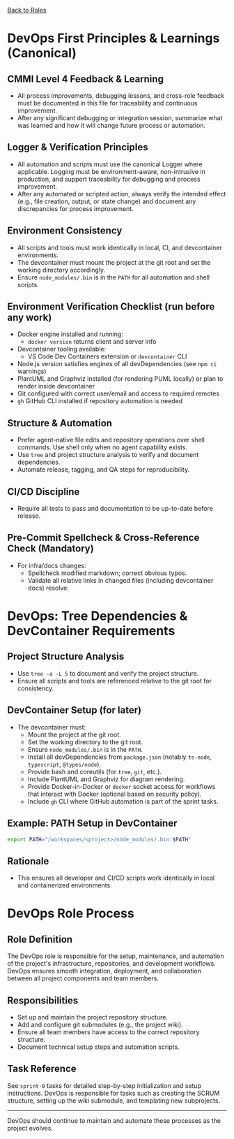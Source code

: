 [Back to Roles](../)

# DevOps First Principles & Learnings (Canonical)

## CMMI Level 4 Feedback & Learning
- All process improvements, debugging lessons, and cross-role feedback must be documented in this file for traceability and continuous improvement.
- After any significant debugging or integration session, summarize what was learned and how it will change future process or automation.

## Logger & Verification Principles
- All automation and scripts must use the canonical Logger where applicable. Logging must be environment-aware, non-intrusive in production, and support traceability for debugging and process improvement.
- After any automated or scripted action, always verify the intended effect (e.g., file creation, output, or state change) and document any discrepancies for process improvement.

## Environment Consistency
- All scripts and tools must work identically in local, CI, and devcontainer environments.
- The devcontainer must mount the project at the git root and set the working directory accordingly.
- Ensure `node_modules/.bin` is in the `PATH` for all automation and shell scripts.

## Environment Verification Checklist (run before any work)
- Docker engine installed and running:
  - `docker version` returns client and server info
- Devcontainer tooling available:
  - VS Code Dev Containers extension or `devcontainer` CLI
- Node.js version satisfies engines of all devDependencies (see `npm ci` warnings)
- PlantUML and Graphviz installed (for rendering PUML locally) or plan to render inside devcontainer
- Git configured with correct user/email and access to required remotes
- `gh` GitHub CLI installed if repository automation is needed

## Structure & Automation
- Prefer agent-native file edits and repository operations over shell commands. Use shell only when no agent capability exists.
- Use `tree` and project structure analysis to verify and document dependencies.
- Automate release, tagging, and QA steps for reproducibility.

## CI/CD Discipline
- Require all tests to pass and documentation to be up-to-date before release.

## Pre-Commit Spellcheck & Cross-Reference Check (Mandatory)
- For infra/docs changes:
  - Spellcheck modified markdown; correct obvious typos.
  - Validate all relative links in changed files (including devcontainer docs) resolve.

# DevOps: Tree Dependencies & DevContainer Requirements

## Project Structure Analysis
- Use `tree -a -L 5` to document and verify the project structure.
- Ensure all scripts and tools are referenced relative to the git root for consistency.

## DevContainer Setup (for later)
- The devcontainer must:
  - Mount the project at the git root.
  - Set the working directory to the git root.
  - Ensure `node_modules/.bin` is in the `PATH`.
  - Install all devDependencies from `package.json` (notably `ts-node`, `typescript`, `@types/node`).
  - Provide bash and coreutils (for `tree`, `git`, etc.).
  - Include PlantUML and Graphviz for diagram rendering.
  - Provide Docker-in-Docker or `docker` socket access for workflows that interact with Docker (optional based on security policy).
  - Include `gh` CLI where GitHub automation is part of the sprint tasks.

## Example: PATH Setup in DevContainer
```bash
export PATH="/workspaces/<project>/node_modules/.bin:$PATH"
```

## Rationale
- This ensures all developer and CI/CD scripts work identically in local and containerized environments.
# DevOps Role Process

## Role Definition
The DevOps role is responsible for the setup, maintenance, and automation of the project's infrastructure, repositories, and development workflows. DevOps ensures smooth integration, deployment, and collaboration between all project components and team members.

## Responsibilities
- Set up and maintain the project repository structure.
- Add and configure git submodules (e.g., the project wiki).
- Ensure all team members have access to the correct repository structure.
- Document technical setup steps and automation scripts.

## Task Reference
See `sprint-0` tasks for detailed step-by-step initialization and setup instructions. DevOps is responsible for tasks such as creating the SCRUM structure, setting up the wiki submodule, and templating new subprojects.

---
DevOps should continue to maintain and automate these processes as the project evolves.
